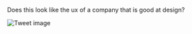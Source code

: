 Does this look like the ux of a company that is good at design?


![Tweet image](/asset/crosspoast/GEF19AnbEAAyoIQ.jpg)

